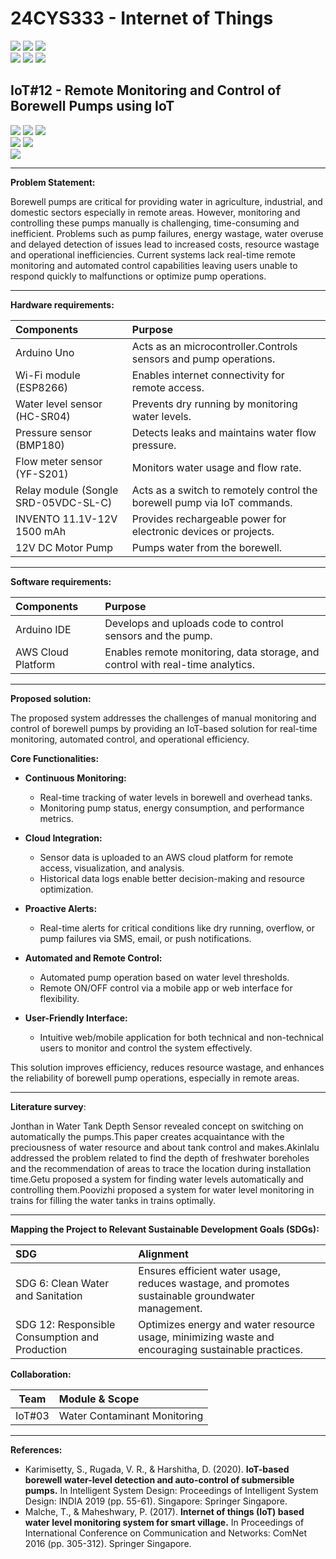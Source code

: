 # 24CYS333 - Internet of Things
![](https://img.shields.io/badge/Batch-22CYS-lightgreen) ![](https://img.shields.io/badge/UG-blue) ![](https://img.shields.io/badge/Subject-IoT-blue)
<br/>
![](https://img.shields.io/badge/Lecture-2-orange) ![](https://img.shields.io/badge/Practical-3-orange) ![](https://img.shields.io/badge/Credits-3-orange) <br/>

## IoT#12 - Remote Monitoring and Control of Borewell Pumps using IoT


![](https://img.shields.io/badge/Member-Charan_K-gold)  ![](https://img.shields.io/badge/Member-Mukund_Kumarappan_S-gold)  ![](https://img.shields.io/badge/Member-Shravan_Krishnan_G-gold) <br/> 
![](https://img.shields.io/badge/SDG-6-darkgreen) ![](https://img.shields.io/badge/SDG-12-darkgreen) <br/>
![](https://img.shields.io/badge/Reviewed--brown)

---
**Problem Statement:**

Borewell pumps are critical for providing water in agriculture, industrial, and domestic sectors especially in remote areas. However, monitoring and controlling these pumps manually is challenging, time-consuming and inefficient. Problems such as pump failures, energy wastage, water overuse and delayed detection of issues lead to increased costs, resource wastage and operational inefficiencies. Current systems lack real-time remote monitoring and automated control capabilities leaving users unable to respond quickly to malfunctions or optimize pump operations.

---
**Hardware requirements:**

| Components               | Purpose                                                                                          |
|:-------------------------|:-------------------------------------------------------------------------------------------------|
| Arduino Uno | Acts as an microcontroller.Controls sensors and pump operations. |
| Wi-Fi module (ESP8266) | Enables internet connectivity for remote access. |
| Water level sensor (HC-SR04) | Prevents dry running by monitoring water levels. |
| Pressure sensor (BMP180) | Detects leaks and maintains water flow pressure. |
| Flow meter sensor (YF-S201) | Monitors water usage and flow rate. |
| Relay module (Songle SRD-05VDC-SL-C) | Acts as a switch to remotely control the borewell pump via IoT commands. |
| INVENTO 11.1V-12V 1500 mAh | Provides rechargeable power for electronic devices or projects. |
| 12V DC Motor Pump | Pumps water from the borewell. |

---
**Software requirements:**

| Components               | Purpose                                                                                          |
|:-------------------------|:-------------------------------------------------------------------------------------------------|
| Arduino IDE | Develops and uploads code to control sensors and the pump. |
| AWS Cloud Platform | Enables remote monitoring, data storage, and control with real-time analytics. |

---
**Proposed solution:**

The proposed system addresses the challenges of manual monitoring and control of borewell pumps by providing an IoT-based solution for real-time monitoring, automated control, and operational efficiency.

**Core Functionalities:**
- **Continuous Monitoring:**
  - Real-time tracking of water levels in borewell and overhead tanks.
  - Monitoring pump status, energy consumption, and performance metrics.
   
- **Cloud Integration:**
  - Sensor data is uploaded to an AWS cloud platform for remote access, visualization, and analysis.
  - Historical data logs enable better decision-making and resource optimization.

- **Proactive Alerts:**
  - Real-time alerts for critical conditions like dry running, overflow, or pump failures via SMS, email, or push notifications.

- **Automated and Remote Control:**
  - Automated pump operation based on water level thresholds.
  - Remote ON/OFF control via a mobile app or web interface for flexibility.

- **User-Friendly Interface:**
  - Intuitive web/mobile application for both technical and non-technical users to monitor and control the system effectively.

This solution improves efficiency, reduces resource wastage, and enhances the reliability of borewell pump operations, especially in remote areas.

---
**Literature survey**:

Jonthan in Water Tank Depth Sensor revealed concept on switching on automatically
the pumps.This paper creates acquaintance with the preciousness of water resource
and about tank control and makes.Akinlalu addressed the problem related to
find the depth of freshwater boreholes and the recommendation of areas to trace the
location during installation time.Getu proposed a system for finding water levels
automatically and controlling them.Poovizhi proposed a system for water level
monitoring in trains for filling the water tanks in trains optimally.

---
**Mapping the Project to Relevant Sustainable Development Goals (SDGs):**

| SDG | Alignment |
|:-----------------------------------------|:----------------------------------------------------------------------------------------------------------------------------------------------------------|
| SDG 6: Clean Water and Sanitation |  Ensures efficient water usage, reduces wastage, and promotes sustainable groundwater management. |
| SDG 12: Responsible Consumption and Production | Optimizes energy and water resource usage, minimizing waste and encouraging sustainable practices. |

 
**Collaboration:**

| Team | Module & Scope |
|:----:|:---------------|
| IoT#03 | Water Contaminant Monitoring | 

---
**References:**
  - Karimisetty, S., Rugada, V. R., & Harshitha, D. (2020). **IoT-based borewell water-level detection and auto-control of submersible pumps.** In Intelligent System Design: Proceedings of Intelligent System Design: INDIA 2019 (pp. 55-61). Singapore: Springer Singapore.
  - Malche, T., & Maheshwary, P. (2017). **Internet of things (IoT) based water level monitoring system for smart village.** In Proceedings of International Conference on Communication and Networks: ComNet 2016 (pp. 305-312). Springer Singapore.





